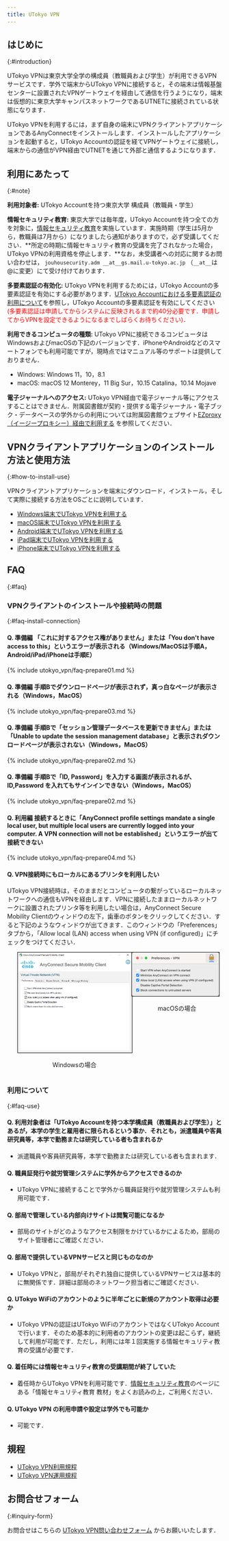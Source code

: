 ```yaml
---
title: UTokyo VPN
---
```


## はじめに
{:#introduction}



UTokyo VPNは東京大学全学の構成員（教職員および学生）が利用できるVPNサービスです．学外で端末からUTokyo VPNに接続すると，その端末は情報基盤センターに設置されたVPNゲートウェイを経由して通信を行うようになり，端末は仮想的に東京大学キャンパスネットワークであるUTNETに接続されている状態になります．

UTokyo VPNを利用するには，まず自身の端末にVPNクライアントアプリケーションであるAnyConnectをインストールします．インストールしたアプリケーションを起動すると，UTokyo Accountの認証を経てVPNゲートウェイに接続し，端末からの通信がVPN経由でUTNETを通じて外部と通信するようになります．

## 利用にあたって
{:#note}

**利用対象者:** UTokyo Accountを持つ東京大学 構成員（教職員・学生）

**情報セキュリティ教育:** 東京大学では毎年度，UTokyo Accountを持つ全ての方を対象に，[情報セキュリティ教育](https://www.u-tokyo.ac.jp/adm/dics/ja/securityeducationvideo.html)を実施しています．実施時期（学生は5月から，教職員は7月から）になりましたら通知がありますので，必ず受講してください．**所定の時期に情報セキュリティ教育の受講を完了されなかった場合，UTokyo VPNの利用資格を停止します．**なお，未受講者への対応に関するお問い合わせは， `jouhousecurity.adm __at__gs.mail.u-tokyo.ac.jp` （`__at__`は@に変更）にて受け付けております．

**多要素認証の有効化:** UTokyo VPNを利用するためには，UTokyo Accountの多要素認証を有効にする必要があります．[UTokyo Accountにおける多要素認証の利用について](/utokyo_account/mfa/)を参照し，UTokyo Accountの多要素認証を有効にしてください<span style="color: red; ">(多要素認証は申請してからシステムに反映されるまで約40分必要です．申請してからVPNを設定できるようになるまでしばらくお待ちください)．</span>

**利用できるコンピュータの種類:** UTokyo VPNに接続できるコンピュータは WindowsおよびmacOSの下記のバージョンです．iPhoneやAndroidなどのスマートフォンでも利用可能ですが，現時点ではマニュアル等のサポートは提供しておりません．
- Windows: Windows 11，10，8.1
- macOS: macOS 12 Monterey，11 Big Sur，10.15 Catalina，10.14 Mojave

**電子ジャーナルへのアクセス:** UTokyo VPN経由で電子ジャーナル等にアクセスすることはできません．附属図書館が契約・提供する電子ジャーナル・電子ブック・データベースの学外からの利用については附属図書館ウェブサイト[EZproxy（イージープロキシー）経由で利用する](https://www.lib.u-tokyo.ac.jp/ja/library/literacy/user-guide/campus/offcampus/ezproxy) を参照してください．


## VPNクライアントアプリケーションのインストール方法と使用方法
{:#how-to-install-use}

VPNクライアントアプリケーションを端末にダウンロード，インストール，そして実際に接続する方法をOSごとに説明しています．

* [Windows端末でUTokyo VPNを利用する](windows)
* [macOS端末でUTokyo VPNを利用する](macos)
* [Android端末でUTokyo VPNを利用する](android)
* [iPad端末でUTokyo VPNを利用する](ipad)
* [iPhone端末でUTokyo VPNを利用する](iphone)

## FAQ
{:#faq}

### VPNクライアントのインストールや接続時の問題
{:#faq-install-connection}

#### Q. 準備編 「これに対するアクセス権がありません」または「You don't have access to this」というエラーが表示される（Windows/MacOSは手順A，Android/iPad/iPhoneは手順E）

<!-- 各OSの説明にも載せているので，コピーすることで編集の手間を省く -->

{% include utokyo_vpn/faq-prepare01.md %}

#### Q. 準備編 手順Bでダウンロードページが表示されず，真っ白なページが表示される（Windows，MacOS）

{% include utokyo_vpn/faq-prepare03.md %}

#### Q. 準備編 手順Bで「セッション管理データベースを更新できません」または「Unable to update the session management database」と表示されダウンロードページが表示されない（Windows，MacOS）

{% include utokyo_vpn/faq-prepare02.md %}

#### Q. 準備編 手順Bで「ID, Password」を入力する画面が表示されるが、ID,Password を入れてもサインインできない（Windows，MacOS）

{% include utokyo_vpn/faq-prepare02.md %}

#### Q. 利用編 接続するときに「AnyConnect profile settings mandate a single local user, but multiple local users are currently logged into your computer. A VPN connection will not be established」というエラーが出て接続できない

{% include utokyo_vpn/faq-prepare04.md %}

#### Q. VPN接続時にもローカルにあるプリンタを利用したい

UTokyo VPN接続時は，そのままだとコンピュータの繋がっているローカルネットワークへの通信もVPNを経由します．VPNに接続したままローカルネットワークに設置されたプリンタ等を利用したい場合は，AnyConnect Secure Mobility Clientのウィンドウの左下，歯車のボタンをクリックしてください．すると下記のようなウィンドウが出てきます．このウィンドウの「Preferences」タブから，「Allow local (LAN) access when using VPN (if configured)」にチェックをつけてください．

<ul style="display: flex;">
<li style="list-style: none;">
	<img src="img/win08-anyconnect-win-pref.png" alt="anyconnect preference" style="margin:auto; width:100%; border:solid 1px black;" />
	<p style="text-align:center"> Windowsの場合 </p>
</li>
<li style="list-style: none;">
	<img src="img/mac09-anyconnect-mac-pref.png" alt="anyconnect preference" style="margin:auto; width:96%; border:solid 1px black;" />
	<p style="text-align:center"> macOSの場合 </p>
</li>
</ul>

### 利用について
{:#faq-use}

#### Q. 利用対象者は「UTokyo Accountを持つ本学構成員（教職員および学生）」とあるが，本学の学生と雇用者に限られるという事か．それとも，派遣職員や客員研究員等，本学で勤務または研究している者も含まれるか

- 派遣職員や客員研究員等，本学で勤務または研究している者も含まれます．

#### Q. 職員証発行や就労管理システムに学外からアクセスできるのか

- UTokyo VPNに接続することで学外から職員証発行や就労管理システムも利用可能です．

#### Q. 部局で管理している内部向けサイトは閲覧可能になるか

- 部局のサイトがどのようなアクセス制限をかけているかによるため，部局のサイト管理者にご確認ください．

#### Q. 部局で提供しているVPNサービスと同じものなのか
- UTokyo VPNと，部局がそれぞれ独自に提供しているVPNサービスは基本的に無関係です．詳細は部局のネットワーク担当者にご確認ください．

#### Q. UTokyo WiFiのアカウントのように半年ごとに新規のアカウント取得は必要か

- UTokyo VPNの認証はUTokyo WiFiのアカウントではなくUTokyo Accountで行います．そのため基本的に利用者のアカウントの変更は起こらず，継続して利用が可能です．ただし，利用には年１回実施する情報セキュリティ教育の受講が必要です．

#### Q. 着任時には情報セキュリティ教育の受講期間が終了していた

- 着任時からUTokyo VPNを利用可能です．[情報セキュリティ教育](https://www.u-tokyo.ac.jp/adm/dics/ja/securityeducationvideo.html)のページにある「情報セキュリティ教育 教材」をよくお読みの上，ご利用ください．

#### Q. UTokyo VPN の利用申請や設定は学外でも可能か

- 可能です．

## 規程

- [UTokyo VPN利用規程](terms/UTokyoVPN-User-Term.pdf)
- [UTokyo VPN運用規程](terms/UTokyoVPN-Operation-Term.pdf)


## お問合せフォーム
{:#inquiry-form}

お問合せはこちらの [UTokyo VPN問い合わせフォーム](https://forms.office.com/r/U0R5L40D3e) からお願いいたします．
